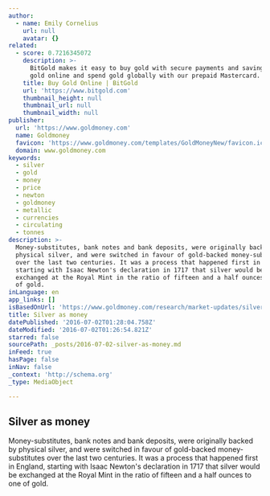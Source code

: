 ```yaml
---
author:
  - name: Emily Cornelius
    url: null
    avatar: {}
related:
  - score: 0.7216345072
    description: >-
      BitGold makes it easy to buy gold with secure payments and savings. Send
      gold online and spend gold globally with our prepaid Mastercard.
    title: Buy Gold Online | BitGold
    url: 'https://www.bitgold.com'
    thumbnail_height: null
    thumbnail_url: null
    thumbnail_width: null
publisher:
  url: 'https://www.goldmoney.com'
  name: Goldmoney
  favicon: 'https://www.goldmoney.com/templates/GoldMoneyNew/favicon.ico'
  domain: www.goldmoney.com
keywords:
  - silver
  - gold
  - money
  - price
  - newton
  - goldmoney
  - metallic
  - currencies
  - circulating
  - tonnes
description: >-
  Money-substitutes, bank notes and bank deposits, were originally backed by
  physical silver, and were switched in favour of gold-backed money-substitutes
  over the last two centuries. It was a process that happened first in England,
  starting with Isaac Newton's declaration in 1717 that silver would be
  exchanged at the Royal Mint in the ratio of fifteen and a half ounces to one
  of gold.
inLanguage: en
app_links: []
isBasedOnUrl: 'https://www.goldmoney.com/research/market-updates/silver-as-money'
title: Silver as money
datePublished: '2016-07-02T01:28:04.758Z'
dateModified: '2016-07-02T01:26:54.821Z'
starred: false
sourcePath: _posts/2016-07-02-silver-as-money.md
inFeed: true
hasPage: false
inNav: false
_context: 'http://schema.org'
_type: MediaObject

---
```

<article style=""><h1>Silver as money</h1><p>Money-substitutes, bank notes and bank deposits, were originally backed by physical silver, and were switched in favour of gold-backed money-substitutes over the last two centuries. It was a process that happened first in England, starting with Isaac Newton's declaration in 1717 that silver would be exchanged at the Royal Mint in the ratio of fifteen and a half ounces to one of gold.</p></article>